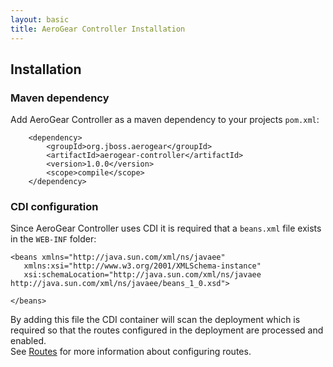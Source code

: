 ```yaml
--- 
layout: basic 
title: AeroGear Controller Installation
---
```


## Installation

### Maven dependency
Add AeroGear Controller as a maven dependency to your projects ```pom.xml```:

        <dependency>
            <groupId>org.jboss.aerogear</groupId>
            <artifactId>aerogear-controller</artifactId>
            <version>1.0.0</version>
            <scope>compile</scope>
        </dependency>
        
        
### CDI configuration
Since AeroGear Controller uses CDI it is required that a ```beans.xml``` file exists in the ```WEB-INF``` folder:

    <beans xmlns="http://java.sun.com/xml/ns/javaee"
       xmlns:xsi="http://www.w3.org/2001/XMLSchema-instance"
       xsi:schemaLocation="http://java.sun.com/xml/ns/javaee http://java.sun.com/xml/ns/javaee/beans_1_0.xsd">

    </beans>  
    
By adding this file the CDI container will scan the deployment which is required so that the routes configured in the 
deployment are processed and enabled.  
See [Routes](routes.html) for more information about configuring routes.   
   
        
